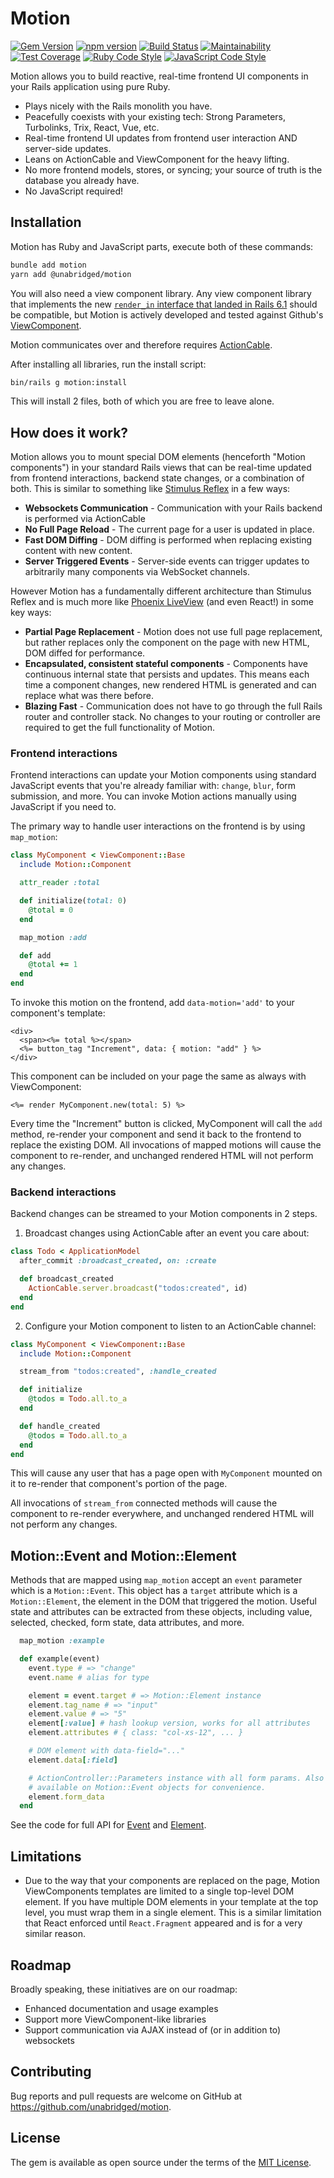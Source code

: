 # Motion

[![Gem Version](https://badge.fury.io/rb/motion.svg)](https://badge.fury.io/rb/motion)
[![npm version](https://badge.fury.io/js/%40unabridged%2Fmotion.svg)](https://badge.fury.io/js/%40unabridged%2Fmotion)
[![Build Status](https://travis-ci.com/unabridged/motion.svg?branch=master)](https://travis-ci.com/unabridged/motion)
[![Maintainability](https://api.codeclimate.com/v1/badges/3167364a38b1392a5478/maintainability)](https://codeclimate.com/github/unabridged/motion/maintainability)
[![Test Coverage](https://api.codeclimate.com/v1/badges/3167364a38b1392a5478/test_coverage)](https://codeclimate.com/github/unabridged/motion/test_coverage)
[![Ruby Code Style](https://img.shields.io/badge/Ruby_Code_Style-standard-brightgreen.svg)](https://github.com/testdouble/standard)
[![JavaScript Code Style](https://img.shields.io/badge/JavaScript_Code_Style-standard-brightgreen.svg)](https://standardjs.com)

Motion allows you to build reactive, real-time frontend UI components in your Rails application using pure Ruby.

* Plays nicely with the Rails monolith you have.
* Peacefully coexists with your existing tech: Strong Parameters, Turbolinks, Trix, React, Vue, etc.
* Real-time frontend UI updates from frontend user interaction AND server-side updates.
* Leans on ActionCable and ViewComponent for the heavy lifting.
* No more frontend models, stores, or syncing; your source of truth is the database you already have.
* No JavaScript required!


## Installation

Motion has Ruby and JavaScript parts, execute both of these commands:

```sh
bundle add motion
yarn add @unabridged/motion
```

You will also need a view component library. Any view component library that
implements the new [`render_in` interface that landed in Rails 6.1](https://github.com/rails/rails/pull/36388)
should be compatible, but Motion is actively developed and tested against
Github's [ViewComponent](https://github.com/github/view_component).

Motion communicates over and therefore requires [ActionCable](https://guides.rubyonrails.org/action_cable_overview.html).

After installing all libraries, run the install script:

```sh
bin/rails g motion:install
```

This will install 2 files, both of which you are free to leave alone.


## How does it work?

Motion allows you to mount special DOM elements (henceforth "Motion components") in your standard Rails views that can be real-time updated from frontend interactions, backend state changes, or a combination of both. This is similar to something like [Stimulus Reflex](https://github.com/hopsoft/stimulus_reflex) in a few ways:

- **Websockets Communication** - Communication with your Rails backend is performed via ActionCable
- **No Full Page Reload** - The current page for a user is updated in place.
- **Fast DOM Diffing** - DOM diffing is performed when replacing existing content with new content.
- **Server Triggered Events** - Server-side events can trigger updates to arbitrarily many components via WebSocket channels.

However Motion has a fundamentally different architecture than Stimulus Reflex and is much more like [Phoenix LiveView](https://github.com/phoenixframework/phoenix_live_view) (and even React!) in some key ways:

- **Partial Page Replacement** - Motion does not use full page replacement, but rather replaces only the component on the page with new HTML, DOM diffed for performance.
- **Encapsulated, consistent stateful components** - Components have continuous internal state that persists and updates. This means each time a component changes, new rendered HTML is generated and can replace what was there before.
- **Blazing Fast** - Communication does not have to go through the full Rails router and controller stack. No changes to your routing or controller are required to get the full functionality of Motion.


### Frontend interactions

Frontend interactions can update your Motion components using standard JavaScript events that you're already familiar with: `change`, `blur`, form submission, and more. You can invoke Motion actions manually using JavaScript if you need to.

The primary way to handle user interactions on the frontend is by using `map_motion`:

```ruby
class MyComponent < ViewComponent::Base
  include Motion::Component

  attr_reader :total

  def initialize(total: 0)
    @total = 0
  end

  map_motion :add

  def add
    @total += 1
  end
end
```

To invoke this motion on the frontend, add `data-motion='add'` to your component's template:

```erb
<div>
  <span><%= total %></span>
  <%= button_tag "Increment", data: { motion: "add" } %>
</div>
```

This component can be included on your page the same as always with ViewComponent:

```erb
<%= render MyComponent.new(total: 5) %>
```

Every time the "Increment" button is clicked, MyComponent will call the `add` method, re-render your component and send it back to the frontend to replace the existing DOM. All invocations of mapped motions will cause the component to re-render, and unchanged rendered HTML will not perform any changes.


### Backend interactions

Backend changes can be streamed to your Motion components in 2 steps.

1. Broadcast changes using ActionCable after an event you care about:

```ruby
class Todo < ApplicationModel
  after_commit :broadcast_created, on: :create

  def broadcast_created
    ActionCable.server.broadcast("todos:created", id)
  end
end
```

2. Configure your Motion component to listen to an ActionCable channel:

```ruby
class MyComponent < ViewComponent::Base
  include Motion::Component

  stream_from "todos:created", :handle_created

  def initialize
    @todos = Todo.all.to_a
  end

  def handle_created
    @todos = Todo.all.to_a
  end
end
```

This will cause any user that has a page open with `MyComponent` mounted on it to re-render that component's portion of the page.

All invocations of `stream_from` connected methods will cause the component to re-render everywhere, and unchanged rendered HTML will not perform any changes.


## Motion::Event and Motion::Element

Methods that are mapped using `map_motion` accept an `event` parameter which is a `Motion::Event`. This object has a `target` attribute which is a `Motion::Element`, the element in the DOM that triggered the motion. Useful state and attributes can be extracted from these objects, including value, selected, checked, form state, data attributes, and more.

```ruby
  map_motion :example

  def example(event)
    event.type # => "change"
    event.name # alias for type

    element = event.target # => Motion::Element instance
    element.tag_name # => "input"
    element.value # => "5"
    element[:value] # hash lookup version, works for all attributes
    element.attributes # { class: "col-xs-12", ... }

    # DOM element with data-field="..."
    element.data[:field]

    # ActionController::Parameters instance with all form params. Also
    # available on Motion::Event objects for convenience.
    element.form_data
  end
```

See the code for full API for [Event](https://github.com/unabridged/motion/blob/master/lib/motion/event.rb) and [Element](https://github.com/unabridged/motion/blob/master/lib/motion/element.rb).


## Limitations

* Due to the way that your components are replaced on the page, Motion ViewComponents templates are limited to a single top-level DOM element. If you have multiple DOM elements in your template at the top level, you must wrap them in a single element. This is a similar limitation that React enforced until `React.Fragment` appeared and is for a very similar reason.


## Roadmap

Broadly speaking, these initiatives are on our roadmap:

- Enhanced documentation and usage examples
- Support more ViewComponent-like libraries
- Support communication via AJAX instead of (or in addition to) websockets


## Contributing

Bug reports and pull requests are welcome on GitHub at https://github.com/unabridged/motion.


## License

The gem is available as open source under the terms of the [MIT License](https://opensource.org/licenses/MIT).
